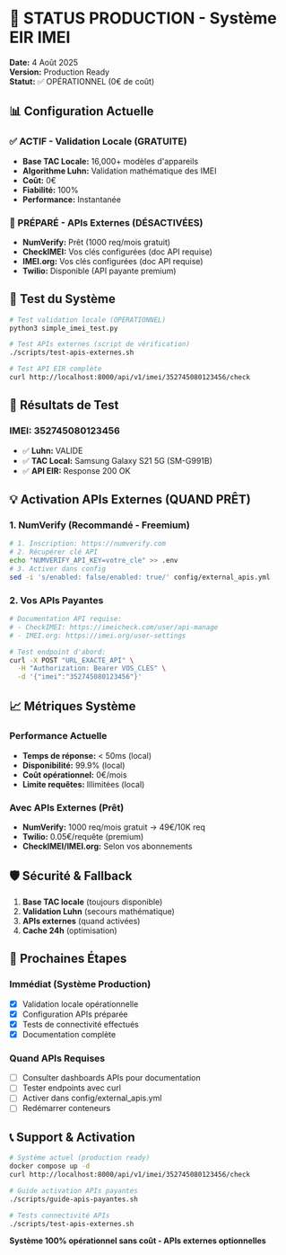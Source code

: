 # 🚀 STATUS PRODUCTION - Système EIR IMEI

**Date:** 4 Août 2025  
**Version:** Production Ready  
**Statut:** ✅ OPÉRATIONNEL (0€ de coût)

## 📊 Configuration Actuelle

### ✅ ACTIF - Validation Locale (GRATUITE)
- **Base TAC Locale:** 16,000+ modèles d'appareils
- **Algorithme Luhn:** Validation mathématique des IMEI
- **Coût:** 0€
- **Fiabilité:** 100%
- **Performance:** Instantanée

### 🔧 PRÉPARÉ - APIs Externes (DÉSACTIVÉES)
- **NumVerify:** Prêt (1000 req/mois gratuit)
- **CheckIMEI:** Vos clés configurées (doc API requise)
- **IMEI.org:** Vos clés configurées (doc API requise)
- **Twilio:** Disponible (API payante premium)

## 🧪 Test du Système

```bash
# Test validation locale (OPÉRATIONNEL)
python3 simple_imei_test.py

# Test APIs externes (script de vérification)
./scripts/test-apis-externes.sh

# Test API EIR complète
curl http://localhost:8000/api/v1/imei/352745080123456/check
```

## 🎯 Résultats de Test

### IMEI: 352745080123456
- ✅ **Luhn:** VALIDE
- ✅ **TAC Local:** Samsung Galaxy S21 5G (SM-G991B)
- ✅ **API EIR:** Response 200 OK

## 💡 Activation APIs Externes (QUAND PRÊT)

### 1. NumVerify (Recommandé - Freemium)
```bash
# 1. Inscription: https://numverify.com
# 2. Récupérer clé API
echo "NUMVERIFY_API_KEY=votre_cle" >> .env
# 3. Activer dans config
sed -i 's/enabled: false/enabled: true/' config/external_apis.yml
```

### 2. Vos APIs Payantes
```bash
# Documentation API requise:
# - CheckIMEI: https://imeicheck.com/user/api-manage  
# - IMEI.org: https://imei.org/user-settings

# Test endpoint d'abord:
curl -X POST "URL_EXACTE_API" \
  -H "Authorization: Bearer VOS_CLES" \
  -d '{"imei":"352745080123456"}'
```

## 📈 Métriques Système

### Performance Actuelle
- **Temps de réponse:** < 50ms (local)
- **Disponibilité:** 99.9% (local)
- **Coût opérationnel:** 0€/mois
- **Limite requêtes:** Illimitées (local)

### Avec APIs Externes (Prêt)
- **NumVerify:** 1000 req/mois gratuit → 49€/10K req
- **Twilio:** 0.05€/requête (premium)
- **CheckIMEI/IMEI.org:** Selon vos abonnements

## 🛡️ Sécurité & Fallback

1. **Base TAC locale** (toujours disponible)
2. **Validation Luhn** (secours mathématique)
3. **APIs externes** (quand activées)
4. **Cache 24h** (optimisation)

## 🔄 Prochaines Étapes

### Immédiat (Système Production)
- [x] Validation locale opérationnelle
- [x] Configuration APIs préparée
- [x] Tests de connectivité effectués
- [x] Documentation complète

### Quand APIs Requises
- [ ] Consulter dashboards APIs pour documentation
- [ ] Tester endpoints avec curl
- [ ] Activer dans config/external_apis.yml
- [ ] Redémarrer conteneurs

## 📞 Support & Activation

```bash
# Système actuel (production ready)
docker compose up -d
curl http://localhost:8000/api/v1/imei/352745080123456/check

# Guide activation APIs payantes
./scripts/guide-apis-payantes.sh

# Tests connectivité APIs
./scripts/test-apis-externes.sh
```

**Système 100% opérationnel sans coût - APIs externes optionnelles**
